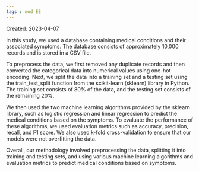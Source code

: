 ```yaml
---
tags : mod EE
---
```

Created: 2023-04-07


In this study, we used a database containing medical conditions and their associated symptoms. The database consists of approximately 10,000 records and is stored in a CSV file.

To preprocess the data, we first removed any duplicate records and then converted the categorical data into numerical values using one-hot encoding. Next, we split the data into a training set and a testing set using the train_test_split function from the scikit-learn (sklearn) library in Python. The training set consists of 80% of the data, and the testing set consists of the remaining 20%.

We then used the two machine learning algorithms provided by the sklearn library, such as logistic regression and linear regression to predict the medical conditions based on the symptoms. To evaluate the performance of these algorithms, we used evaluation metrics such as accuracy, precision, recall, and F1 score. We also used k-fold cross-validation to ensure that our models were not overfitting the data.

Overall, our methodology involved preprocessing the data, splitting it into training and testing sets, and using various machine learning algorithms and evaluation metrics to predict medical conditions based on symptoms.